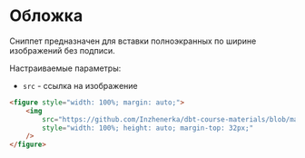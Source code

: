 # Обложка

Сниппет предназначен для вставки полноэкранных по ширине изображений без подписи.

Настраиваемые параметры:

- `src` - ссылка на изображение

```html
<figure style="width: 100%; margin: auto;">
    <img
        src="https://github.com/Inzhenerka/dbt-course-materials/blob/main/art/office_night.jpg?raw=true"
        style="width: 100%; height: auto; margin-top: 32px;"
    />
</figure>
```

